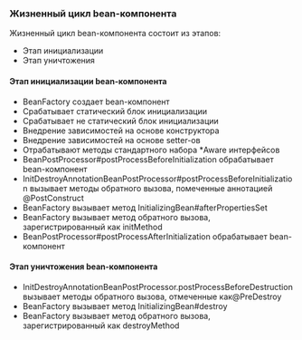 ### Жизненный цикл bean-компонента

Жизненный цикл bean-компонента состоит из этапов:
- Этап инициализации
- Этап уничтожения

#### Этап инициализации bean-компонента
- BeanFactory создает bean-компонент
- Срабатывает статический блок инициализации
- Срабатывает не статический блок инициализации
- Внедрение зависимостей на основе конструктора
- Внедрение зависимостей на основе setter-ов
- Отрабатывают методы стандартного набора *Aware интерфейсов
- BeanPostProcessor#postProcessBeforeInitialization обрабатывает bean-компонент
- InitDestroyAnnotationBeanPostProcessor#postProcessBeforeInitialization вызывает методы обратного вызова, помеченные аннотацией @PostConstruct
- BeanFactory вызывает метод InitializingBean#afterPropertiesSet
- BeanFactory вызывает метод обратного вызова, зарегистрированный как initMethod
- BeanPostProcessor#postProcessAfterInitialization обрабатывает bean-компонент

#### Этап уничтожения bean-компонента
- InitDestroyAnnotationBeanPostProcessor.postProcessBeforeDestruction вызывает методы обратного вызова, отмеченные как@PreDestroy
- BeanFactory вызывает метод InitializingBean#destroy
- BeanFactory вызывает метод обратного вызова, зарегистрированный как destroyMethod





